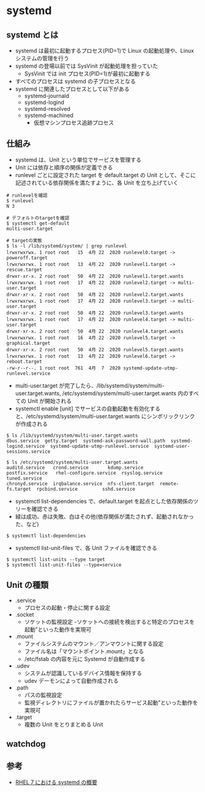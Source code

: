 # systemd

## systemd とは

- systemd は最初に起動するプロセス(PID=1)で Linux の起動処理や、Linux システムの管理を行う
- systemd の登場以前では SysVinit が起動処理を担っていた
  - SysVinit では init プロセス(PID=1)が最初に起動する
- すべてのプロセスは systemd の子プロセスとなる
- systemd に関連したプロセスとして以下がある
  - systemd-journald
  - systemd-logind
  - systemd-resolved
  - systemd-machined
    - 仮想マシンプロセス追跡プロセス

## 仕組み

- systemd は、Unit という単位でサービスを管理する
- Unit には依存と順序の関係が定義できる
- runlevel ごとに設定された target を default.target の Unit として、そこに記述されている依存関係を満たすように、各 Unit を立ち上げていく

```
# runlevelを確認
$ runlevel
N 3

# デフォルトのtargetを確認
$ systemctl get-default
multi-user.target

# targetの実態
$ ls -l /lib/systemd/system/ | grep runlevel
lrwxrwxrwx. 1 root root   15  4月 22  2020 runlevel0.target -> poweroff.target
lrwxrwxrwx. 1 root root   13  4月 22  2020 runlevel1.target -> rescue.target
drwxr-xr-x. 2 root root   50  4月 22  2020 runlevel1.target.wants
lrwxrwxrwx. 1 root root   17  4月 22  2020 runlevel2.target -> multi-user.target
drwxr-xr-x. 2 root root   50  4月 22  2020 runlevel2.target.wants
lrwxrwxrwx. 1 root root   17  4月 22  2020 runlevel3.target -> multi-user.target
drwxr-xr-x. 2 root root   50  4月 22  2020 runlevel3.target.wants
lrwxrwxrwx. 1 root root   17  4月 22  2020 runlevel4.target -> multi-user.target
drwxr-xr-x. 2 root root   50  4月 22  2020 runlevel4.target.wants
lrwxrwxrwx. 1 root root   16  4月 22  2020 runlevel5.target -> graphical.target
drwxr-xr-x. 2 root root   50  4月 22  2020 runlevel5.target.wants
lrwxrwxrwx. 1 root root   13  4月 22  2020 runlevel6.target -> reboot.target
-rw-r--r--. 1 root root  761  4月  7  2020 systemd-update-utmp-runlevel.service
```

- multi-user.target が完了したら、/lib/systemd/system/multi-user.target.wants, /etc/systemd/system/multi-user.target.wants 内のすべての Unit が開始される
- systemctl enable [unit] でサービスの自動起動を有効化すると、/etc/systemd/system/multi-user.target.wants にシンボリックリンクが作成される

```
$ ls /lib/systemd/system/multi-user.target.wants
dbus.service  getty.target  systemd-ask-password-wall.path  systemd-logind.service  systemd-update-utmp-runlevel.service  systemd-user-sessions.service

$ ls /etc/systemd/system/multi-user.target.wants
auditd.service   crond.service       kdump.service      postfix.service   rhel-configure.service  rsyslog.service  tuned.service
chronyd.service  irqbalance.service  nfs-client.target  remote-fs.target  rpcbind.service         sshd.service
```

- systemctl list-dependencies で、default.target を起点とした依存関係のツリーを確認できる
- 緑は成功、赤は失敗、白はその他(依存関係が満たされず、起動されなかった、など)

```
$ systemctl list-dependencies
```

- systemctl list-unit-files で、各 Unit ファイルを確認できる

```
$ systemctl list-units --type target
$ systemctl list-unit-files --type=service
```

## Unit の種類

- .service
  - プロセスの起動・停止に関する設定
- .socket
  - ソケットの監視設定 -ソケットへの接続を検出すると特定のプロセスを起動”といった動作を実現可
- .mount
  - ファイルシステムのマウント／アンマウントに関する設定
  - ファイル名は「マウントポイント.mount」となる
  - /etc/fstab の内容を元に Systemd が自動作成する
- .udev
  - システムが認識しているデバイス情報を保持する
  - udev デーモンによって自動作成される
- .path
  - パスの監視設定
  - 監視ディレクトリにファイルが置かれたらサービス起動”といった動作を実現可
- .target
  - 複数の Unit をとりまとめる Unit

## watchdog

## 参考

- [RHEL 7 における systemd の概要](https://access.redhat.com/ja/articles/1379593)
